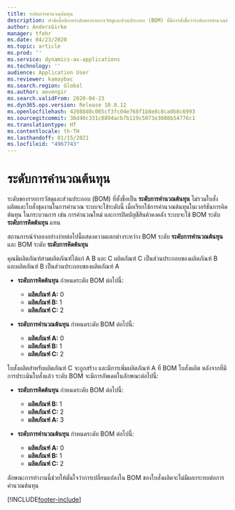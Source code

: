 ```yaml
---
title: ระดับการคำนวณต้นทุน
description: หัวข้อนี้อธิบายระดับของรายการวัสดุและส่วนประกอบ (BOM) ที่มีการตั้งชื่อว่าระดับการคำนวณต้นทุน ระดับ BOM นี้ไม่รวมใบสั่งผลิตและใบสั่งชุดในการคำนวณ
author: AndersGirke
manager: tfehr
ms.date: 04/23/2020
ms.topic: article
ms.prod: ''
ms.service: dynamics-ax-applications
ms.technology: ''
audience: Application User
ms.reviewer: kamaybac
ms.search.region: Global
ms.author: aevengir
ms.search.validFrom: 2020-04-23
ms.dyn365.ops.version: Release 10.0.12
ms.openlocfilehash: 42088d8c005cf3fc04e768f1b8e8c8ca0b8c6993
ms.sourcegitcommit: 38d40c331c8894acb7b119c5073e3088b54776c1
ms.translationtype: HT
ms.contentlocale: th-TH
ms.lasthandoff: 01/15/2021
ms.locfileid: "4967743"
---
```

# <a name="cost-calculation-level"></a>ระดับการคำนวณต้นทุน

ระดับของรายการวัสดุและส่วนประกอบ (BOM) ที่ตั้งชื่อเป็น **ระดับการคำนวณต้นทุน** ไม่รวมใบสั่งผลิตและใบสั่งชุดงานในการคำนวณ ระบบจะใช้ระดับนี้ เมื่อเรียกใช้การคำนวณต้นทุนในเวอร์ชันการคิดต้นทุน ในกระบวนการ เช่น การคำนวณใหม่ และการปิดบัญชีสินค้าคงคลัง ระบบจะใช้ BOM ระดับ **ระดับการคิดต้นทุน** แทน

สถานการณ์จำลองอย่างง่ายต่อไปนี้แสดงความแตกต่างระหว่าง BOM ระดับ **ระดับการคำนวณต้นทุน** และ BOM ระดับ **ระดับการคิดต้นทุน**

คุณมีผลิตภัณฑ์สามผลิตภัณฑ์ได้แก่ A B และ C ผลิตภัณฑ์ C เป็นส่วนประกอบของผลิตภัณฑ์ B และผลิตภัณฑ์ B เป็นส่วนประกอบของผลิตภัณฑ์ A

- **ระดับการคิดต้นทุน** กำหนดระดับ BOM ต่อไปนี้:

    - **ผลิตภัณฑ์ A:** 0
    - **ผลิตภัณฑ์ B:** 1
    - **ผลิตภัณฑ์ C:** 2

- **ระดับการคำนวณต้นทุน** กำหนดระดับ BOM ต่อไปนี้:

    - **ผลิตภัณฑ์ A:** 0
    - **ผลิตภัณฑ์ B:** 1
    - **ผลิตภัณฑ์ C:** 2

ใบสั่งผลิตสำหรับผลิตภัณฑ์ C จะถูกสร้าง และมีการเพิ่มผลิตภัณฑ์ A ที่ BOM ใบสั่งผลิต หลังจากที่มีการประเมินใบสั่งแล้ว ระดับ BOM จะมีการอัพเดตในลักษณะต่อไปนี้:

- **ระดับการคิดต้นทุน** กำหนดระดับ BOM ต่อไปนี้:

    - **ผลิตภัณฑ์ B:** 1
    - **ผลิตภัณฑ์ C:** 2
    - **ผลิตภัณฑ์ A:** 3

- **ระดับการคำนวณต้นทุน** กำหนดระดับ BOM ต่อไปนี้:

    - **ผลิตภัณฑ์ A:** 0
    - **ผลิตภัณฑ์ B:** 1
    - **ผลิตภัณฑ์ C:** 2

ลักษณะการทำงานนี้ช่วยให้มั่นใจว่าการเปลี่ยนแปลงใน BOM ของใบสั่งผลิตจะไม่มีผลกระทบต่อการคำนวณต้นทุน


[!INCLUDE[footer-include](../../includes/footer-banner.md)]